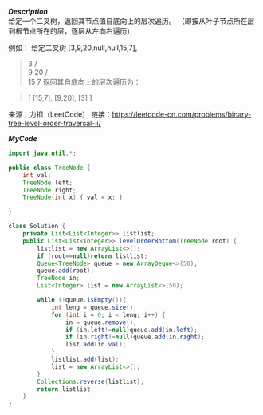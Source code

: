***Description***<br>
给定一个二叉树，返回其节点值自底向上的层次遍历。 （即按从叶子节点所在层到根节点所在的层，逐层从左向右遍历）

例如：
给定二叉树 [3,9,20,null,null,15,7],

>    3
>   / \
>  9  20
>    /  \
>   15   7
返回其自底向上的层次遍历为：

>[
>  [15,7],
>  [9,20],
>  [3]
>]

来源：力扣（LeetCode）
链接：https://leetcode-cn.com/problems/binary-tree-level-order-traversal-ii/

***MyCode***<br>
```java
import java.util.*;

public class TreeNode {
    int val;
    TreeNode left;
    TreeNode right;
    TreeNode(int x) { val = x; }

}

class Solution {
    private List<List<Integer>> listlist;
    public List<List<Integer>> levelOrderBottom(TreeNode root) {
        listlist = new ArrayList<>();
        if (root==null)return listlist;
        Queue<TreeNode> queue = new ArrayDeque<>(50);
        queue.add(root);
        TreeNode in;
        List<Integer> list = new ArrayList<>(50);

        while (!queue.isEmpty()){
            int leng = queue.size();
            for (int i = 0; i < leng; i++) {
                in = queue.remove();
                if (in.left!=null)queue.add(in.left);
                if (in.right!=null)queue.add(in.right);
                list.add(in.val);
            }
            listlist.add(list);
            list = new ArrayList<>();
        }
        Collections.reverse(listlist);
        return listlist;
    }
}